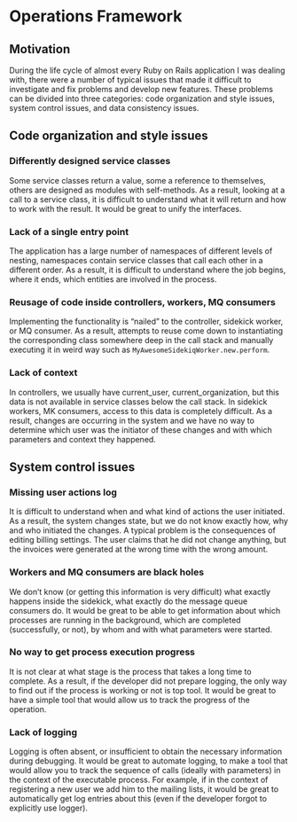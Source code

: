 # Operations Framework

## Motivation

During the life cycle of almost every Ruby on Rails application I was dealing with, 
there were a number of typical issues that made it difficult to investigate and 
fix problems and develop new features. These problems can be divided into three categories: 
code organization and style issues, system control issues, and data consistency issues.

## Code organization and style issues

### Differently designed service classes

Some service classes return a value, some a reference to themselves, others are designed as 
modules with self-methods. As a result, looking at a call to a service class, it is difficult to 
understand what it will return and how to work with the result. It would be great to unify 
the interfaces.

### Lack of a single entry point

The application has a large number of namespaces of different levels of nesting, namespaces contain 
service classes that call each other in a different order. As a result, it is difficult to understand 
where the job begins, where it ends, which entities are involved in the process.

### Reusage of code inside controllers, workers, MQ consumers

Implementing the functionality is “nailed” to the controller, sidekick worker, or MQ consumer. 
As a result, attempts to reuse come down to instantiating the corresponding class somewhere deep 
in the call stack and manually executing it in weird way such as `MyAwesomeSidekiqWorker.new.perform`.

### Lack of context

In controllers, we usually have current_user, current_organization, but this data is not available in
service classes below the call stack. In sidekick workers, MK consumers, access to this data is completely
difficult. As a result, changes are occurring in the system and we have no way to determine which user
was the initiator of these changes and with which parameters and context they happened.

## System control issues

### Missing user actions log

It is difficult to understand when and what kind of actions the user initiated. As a result, the system changes 
state, but we do not know exactly how, why and who initiated the changes. A typical problem is the consequences 
of editing billing settings. The user claims that he did not change anything, but the invoices were generated 
at the wrong time with the wrong amount.

### Workers and MQ consumers are black holes

We don’t know (or getting this information is very difficult) what exactly happens inside the sidekick, what 
exactly do the message queue consumers do. It would be great to be able to get information about which processes 
are running in the background, which are completed (successfully, or not), by whom and with what parameters were 
started.

### No way to get process execution progress

It is not clear at what stage is the process that takes a long time to complete. As a result, if the developer 
did not prepare logging, the only way to find out if the process is working or not is top tool. It would be 
great to have a simple tool that would allow us to track the progress of the operation.

### Lack of logging

Logging is often absent, or insufficient to obtain the necessary information during debugging. It would be great 
to automate logging, to make a tool that would allow you to track the sequence of calls (ideally with parameters) 
in the context of the executable process. For example, if in the context of registering a new user we add him to the 
mailing lists, it would be great to automatically get log entries about this (even if the developer forgot to 
explicitly use logger).




